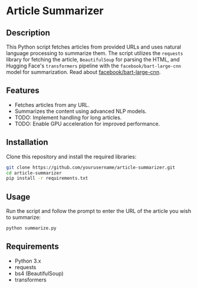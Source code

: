 # Article Summarizer

## Description
This Python script fetches articles from provided URLs and uses natural language processing to summarize them. The script utilizes the `requests` library for fetching the article, `BeautifulSoup` for parsing the HTML, and Hugging Face's `transformers` pipeline with the `facebook/bart-large-cnn` model for summarization.
Read about [facebook/bart-large-cnn](https://huggingface.co/facebook/bart-large-cnn).


## Features
- Fetches articles from any URL.
- Summarizes the content using advanced NLP models.
- TODO: Implement handling for long articles.
- TODO: Enable GPU acceleration for improved performance.

## Installation
Clone this repository and install the required libraries:
```bash
git clone https://github.com/yourusername/article-summarizer.git
cd article-summarizer
pip install -r requirements.txt
```

## Usage
Run the script and follow the prompt to enter the URL of the article you wish to summarize:
```bash
python summarize.py
```

## Requirements
- Python 3.x
- requests
- bs4 (BeautifulSoup)
- transformers
